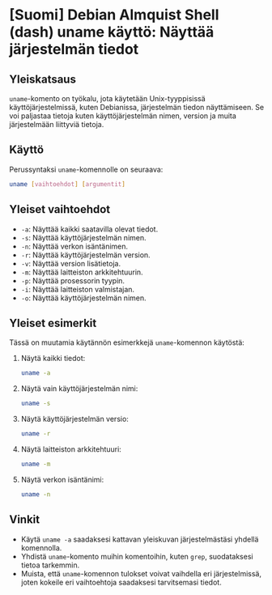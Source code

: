 # [Suomi] Debian Almquist Shell (dash) uname käyttö: Näyttää järjestelmän tiedot

## Yleiskatsaus
`uname`-komento on työkalu, jota käytetään Unix-tyyppisissä käyttöjärjestelmissä, kuten Debianissa, järjestelmän tiedon näyttämiseen. Se voi paljastaa tietoja kuten käyttöjärjestelmän nimen, version ja muita järjestelmään liittyviä tietoja.

## Käyttö
Perussyntaksi `uname`-komennolle on seuraava:

```bash
uname [vaihtoehdot] [argumentit]
```

## Yleiset vaihtoehdot
- `-a`: Näyttää kaikki saatavilla olevat tiedot.
- `-s`: Näyttää käyttöjärjestelmän nimen.
- `-n`: Näyttää verkon isäntänimen.
- `-r`: Näyttää käyttöjärjestelmän version.
- `-v`: Näyttää version lisätietoja.
- `-m`: Näyttää laitteiston arkkitehtuurin.
- `-p`: Näyttää prosessorin tyypin.
- `-i`: Näyttää laitteiston valmistajan.
- `-o`: Näyttää käyttöjärjestelmän nimen.

## Yleiset esimerkit
Tässä on muutamia käytännön esimerkkejä `uname`-komennon käytöstä:

1. Näytä kaikki tiedot:
   ```bash
   uname -a
   ```

2. Näytä vain käyttöjärjestelmän nimi:
   ```bash
   uname -s
   ```

3. Näytä käyttöjärjestelmän versio:
   ```bash
   uname -r
   ```

4. Näytä laitteiston arkkitehtuuri:
   ```bash
   uname -m
   ```

5. Näytä verkon isäntänimi:
   ```bash
   uname -n
   ```

## Vinkit
- Käytä `uname -a` saadaksesi kattavan yleiskuvan järjestelmästäsi yhdellä komennolla.
- Yhdistä `uname`-komento muihin komentoihin, kuten `grep`, suodataksesi tietoa tarkemmin.
- Muista, että `uname`-komennon tulokset voivat vaihdella eri järjestelmissä, joten kokeile eri vaihtoehtoja saadaksesi tarvitsemasi tiedot.